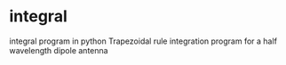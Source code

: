 # integral
integral program in python
Trapezoidal rule integration program for a half wavelength dipole antenna

